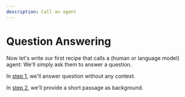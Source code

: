 ```yaml
---
description: Call an agent
---
```


# Question Answering

Now let's write our first recipe that calls a (human or language model) agent: We'll simply ask them to answer a question.

In [step 1](question-answering/q-and-a-without-context.md), we'll answer question without any context.

In [step 2](question-answering/q-and-a-about-short-texts.md), we'll provide a short passage as background.
